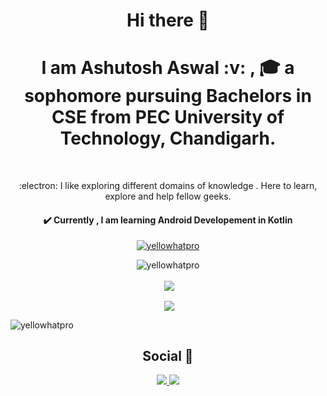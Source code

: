<h1 align="center">Hi there 👋 </h1>   

<h1 align="center"> I am Ashutosh Aswal :v: , 🎓 a sophomore pursuing Bachelors in CSE from PEC University of Technology, Chandigarh.  </h1>
<br>
<p align="center">
:electron: I like exploring different domains of knowledge . Here to learn, explore and help fellow geeks.
</p>

<h4 align="center"> ✔️ Currently , I am learning Android Developement in Kotlin </h4>

<p align="center"> <a href="https://github.com/ryo-ma/github-profile-trophy"><img src="https://github-profile-trophy.vercel.app/?username=yellowhatpro&theme=darkhub" alt="yellowhatpro" /></a> </p>
<p align="center"><img align="center" src="https://github-readme-streak-stats.herokuapp.com/?user=yellowhatpro&theme=dark" alt="yellowhatpro" />
</p>
 </p>
<p align="center">&nbsp;<img align="center" src="https://github-readme-stats.vercel.app/api?username=yellowHatpro&show_icons=true&theme=tokyonight" /></p>
<p align="center">&nbsp;<img align="center" src="https://github-readme-stats.vercel.app/api/top-langs/?username=yellowhatpro&layout=compact&theme=tokyonight&hide=css,html,scss" /></p>
<p><img align="center" src="https://activity-graph.herokuapp.com/graph?username=yellowhatpro&theme=react-dark" alt="yellowhatpro" /></p>

<h2 align="center">Social 🔗 </h2>

<p align="center">
  <span>
<a href="https://www.linkedin.com/in/ashutosh-aswal-785101203">
<img src="https://img.shields.io/badge/LinkedIn-blue?style=for-the-badge&logo=linkedin&labelColor=blue">
</a>
    </span>
 <span>
  <a href="https://www.instagram.com/_aashu_aswal_/">
<img src="https://img.shields.io/badge/Instagram-E4405F?style=for-the-badge&logo=instagram&logoColor=white">
</a>
  </span>
</p>






